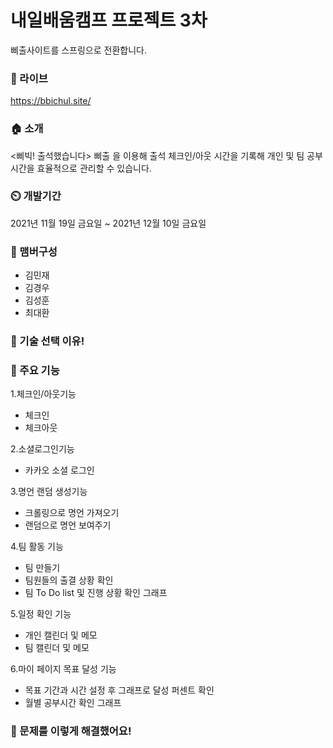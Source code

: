 # 내일배움캠프 프로젝트 3차
삐출사이트를 스프링으로 전환합니다.

### 🔗 라이브
https://bbichul.site/

### 🏠 소개 
<삐빅! 출석했습니다> 삐출 을 이용해 출석 체크인/아웃 시간을 기록해 개인 및 팀 공부시간을 효율적으로 관리할 수 있습니다.

### ⏲️ 개발기간  
2021년 11월 19일 금요일 ~ 2021년 12월 10일 금요일

### 🧙 맴버구성  
* 김민재  
* 김경우  
* 김성훈  
* 최대환  

### 📌 기술 선택 이유!

### 📌 주요 기능 
1.체크인/아웃기능  
* 체크인
* 체크아웃

2.소셜로그인기능
* 카카오 소셜 로그인

3.명언 랜덤 생성기능
* 크롤링으로 명언 가져오기
* 랜덤으로 명언 보여주기 

4.팀 활동 기능
* 팀 만들기
* 팀원들의 출결 상황 확인
* 팀 To Do list 및 진행 상황 확인 그래프

5.일정 확인 기능
* 개인 캘린더 및 메모
* 팀 캘린더 및 메모

6.마이 페이지 목표 달성 기능
* 목표 기간과 시간 설정 후 그래프로 달성 퍼센트 확인
* 월별 공부시간 확인 그래프

### 📌 문제를 이렇게 해결했어요!
